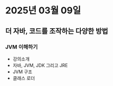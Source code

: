 # 2025년 03월 09일

## 더 자바, 코드를 조작하는 다양한 방법

### JVM 이해하기

- 강의소개
- 자바, JVM, JDK 그리고 JRE
- JVM 구조
- 클래스 로더
